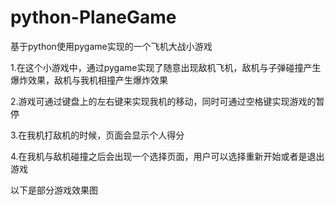 # python-PlaneGame
基于python使用pygame实现的一个飞机大战小游戏

1.在这个小游戏中，通过pygame实现了随意出现敌机飞机，敌机与子弹碰撞产生爆炸效果，敌机与我机相撞产生爆炸效果

2.游戏可通过键盘上的左右键来实现我机的移动，同时可通过空格键实现游戏的暂停

3.在我机打敌机的时候，页面会显示个人得分

4.在我机与敌机碰撞之后会出现一个选择页面，用户可以选择重新开始或者是退出游戏

以下是部分游戏效果图


